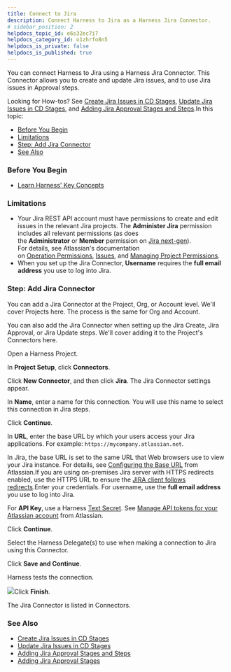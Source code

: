 ```yaml
---
title: Connect to Jira
description: Connect Harness to Jira as a Harness Jira Connector.
# sidebar_position: 2
helpdocs_topic_id: e6s32ec7i7
helpdocs_category_id: o1zhrfo8n5
helpdocs_is_private: false
helpdocs_is_published: true
---
```


You can connect Harness to Jira using a Harness Jira Connector. This Connector allows you to create and update Jira issues, and to use Jira issues in Approval steps.

Looking for How-tos? See [Create Jira Issues in CD Stages](/article/yu40zr6cvm-create-jira-issues-in-cd-stages), [Update Jira Issues in CD Stages](/article/urdkli9e74-update-jira-issues-in-cd-stages), and [Adding Jira Approval Stages and Steps](/article/2lhfk506r8-adding-jira-approval-stages).In this topic:

* [Before You Begin](https://ngdocs.harness.io/article/e6s32ec7i7-connect-to-jira#before_you_begin)
* [Limitations](https://ngdocs.harness.io/article/e6s32ec7i7-connect-to-jira#limitations)
* [Step: Add Jira Connector](https://ngdocs.harness.io/article/e6s32ec7i7-connect-to-jira#step_add_jira_connector)
* [See Also](https://ngdocs.harness.io/article/e6s32ec7i7-connect-to-jira#see_also)

### Before You Begin

* [Learn Harness' Key Concepts](/article/hv2758ro4e-learn-harness-key-concepts)

### Limitations

* Your Jira REST API account must have permissions to create and edit issues in the relevant Jira projects. The **Administer Jira** permission includes all relevant permissions (as does the **Administrator** or **Member** permission on [Jira next-gen](https://confluence.atlassian.com/jirasoftwarecloud/overview-of-permissions-in-next-gen-projects-959283605.html)).  
For details, see Atlassian's documentation on [Operation Permissions](https://developer.atlassian.com/cloud/jira/platform/rest/v3/?utm_source=%2Fcloud%2Fjira%2Fplatform%2Frest%2F&utm_medium=302#permissions), [Issues](https://developer.atlassian.com/cloud/jira/platform/rest/v3/?utm_source=%2Fcloud%2Fjira%2Fplatform%2Frest%2F&utm_medium=302#api-group-Issues), and [Managing Project Permissions](https://confluence.atlassian.com/adminjiracloud/managing-project-permissions-776636362.html#Managingprojectpermissions-Projectpermissionsoverview).
* When you set up the Jira Connector, **Username** requires the **full email address** you use to log into Jira.

### Step: Add Jira Connector

You can add a Jira Connector at the Project, Org, or Account level. We'll cover Projects here. The process is the same for Org and Account.

You can also add the Jira Connector when setting up the Jira Create, Jira Approval, or Jira Update steps. We'll cover adding it to the Project's Connectors here.

Open a Harness Project.

In **Project Setup**, click **Connectors**.

Click **New Connector**, and then click **Jira**. The Jira Connector settings appear.

In **Name**, enter a name for this connection. You will use this name to select this connection in Jira steps.

Click **Continue**.

In **URL**, enter the base URL by which your users access your Jira applications. For example: `https://mycompany.atlassian.net`.

In Jira, the base URL is set to the same URL that Web browsers use to view your Jira instance. For details, see [Configuring the Base URL](https://confluence.atlassian.com/adminjiraserver071/configuring-the-base-url-802593107.html) from Atlassian.If you are using on-premises Jira server with HTTPS redirects enabled, use the HTTPS URL to ensure the [JIRA client follows redirects](https://confluence.atlassian.com/adminjiraserver/running-jira-applications-over-ssl-or-https-938847764.html#:~:text=If%20you%20want%20to%20only,to%20the%20corresponding%20HTTPS%20URLs.).Enter your credentials. For username, use the **full email address** you use to log into Jira.

For **API Key**, use a Harness [Text Secret](/article/osfw70e59c-add-use-text-secrets). See [Manage API tokens for your Atlassian account](https://support.atlassian.com/atlassian-account/docs/manage-api-tokens-for-your-atlassian-account/) from Atlassian.

Click **Continue**.

Select the Harness Delegate(s) to use when making a connection to Jira using this Connector.

Click **Save and Continue**.

Harness tests the connection.

![](https://files.helpdocs.io/i5nl071jo5/articles/e6s32ec7i7/1624492018297/clean-shot-2021-06-23-at-16-46-50-2-x.png)Click **Finish**.

The Jira Connector is listed in Connectors.

### See Also

* [Create Jira Issues in CD Stages](/article/yu40zr6cvm-create-jira-issues-in-cd-stages)
* [Update Jira Issues in CD Stages](/article/urdkli9e74-update-jira-issues-in-cd-stages)
* [Adding Jira Approval Stages and Steps](/article/2lhfk506r8-adding-jira-approval-stages)
* [Adding Jira Approval Stages](/article/2lhfk506r8-adding-jira-approval-stages)

